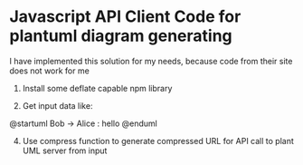 # Javascript API Client Code for plantuml diagram generating

I have implemented this solution for my needs, because code from their site does not work for me

1) Install some deflate capable npm library

2) Get input data like:

@startuml
Bob -> Alice : hello
@enduml
  
4) Use compress function to generate compressed URL for API call to plant UML server from input


